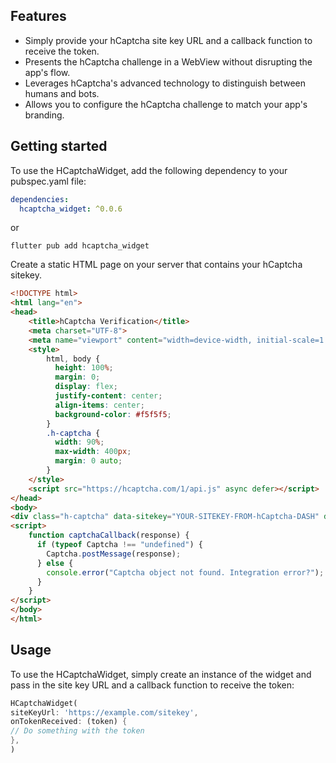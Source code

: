 ## Features

- Simply provide your hCaptcha site key URL and a callback function to receive the token.
- Presents the hCaptcha challenge in a WebView without disrupting the app's flow.
- Leverages hCaptcha's advanced technology to distinguish between humans and bots.
- Allows you to configure the hCaptcha challenge to match your app's branding.

## Getting started
To use the HCaptchaWidget, add the following dependency to your pubspec.yaml file:

```yaml
dependencies:
  hcaptcha_widget: ^0.0.6
```
or

```
flutter pub add hcaptcha_widget
```

Create a static HTML page on your server that contains your hCaptcha sitekey.

```html
<!DOCTYPE html>
<html lang="en">
<head>
    <title>hCaptcha Verification</title>
    <meta charset="UTF-8">
    <meta name="viewport" content="width=device-width, initial-scale=1.0">
    <style>
        html, body {
          height: 100%;
          margin: 0;
          display: flex;
          justify-content: center;
          align-items: center;
          background-color: #f5f5f5;
        }
        .h-captcha {
          width: 90%;
          max-width: 400px;
          margin: 0 auto;
        }
    </style>
    <script src="https://hcaptcha.com/1/api.js" async defer></script>
</head>
<body>
<div class="h-captcha" data-sitekey="YOUR-SITEKEY-FROM-hCaptcha-DASH" data-callback="captchaCallback"></div>
<script>
    function captchaCallback(response) {
      if (typeof Captcha !== "undefined") {
        Captcha.postMessage(response);
      } else {
        console.error("Captcha object not found. Integration error?");
      }
    }
</script>
</body>
</html>
```

## Usage

To use the HCaptchaWidget, simply create an instance of the widget and pass in the site key URL and a callback function to receive the token:

```dart
HCaptchaWidget(
siteKeyUrl: 'https://example.com/sitekey',
onTokenReceived: (token) {
// Do something with the token
},
)
```